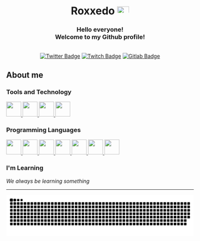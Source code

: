 <h1 align="center"> Roxxedo <img src="https://www.gov.br/planalto/pt-br/conheca-a-presidencia/acervo/simbolos-nacionais/bandeira/bandeiragrande.jpg" width=32 height=22> </h1> 
<h3 align="center"> Hello everyone! <br> Welcome to my Github profile! </h3>

<br>

<div align="center">
  <a href="https://twitter.com/r0xxedo"><img src="https://img.shields.io/badge/Twitter-blue?style=for-the-badge&logo=twitter&logoColor=white" alt="Twitter Badge"/></a>
  <a href="https://twitch.tv/roxxedo"><img src="https://img.shields.io/badge/Twitch-9146FF?style=for-the-badge&logo=twitch&logoColor=white" alt="Twitch Badge"></a>
  <a href="https://gitlab.com/Roxedo"><img src="https://img.shields.io/badge/GitLab-E24329?style=for-the-badge&logo=gitlab&logoColor=white" alt="Gitlab Badge"></a>
</div>

## About me

### Tools and Technology
<div>
  <a href="https://git-scm.com/">
    <img width=40 height=40 src="https://cdn.jsdelivr.net/gh/devicons/devicon/icons/git/git-original.svg" />
  </a>
  <a href="https://kernel.org/">
    <img width=40 height=40 src="https://cdn.jsdelivr.net/gh/devicons/devicon/icons/linux/linux-original.svg" />
  </a>
  <a href="https://www.microsoft.com/windows/">
    <img width=40 height=40 src="https://cdn.jsdelivr.net/gh/devicons/devicon/icons/windows8/windows8-original.svg" />
  </a>
  <a href="https://www.apple.com/">
    <img width=40 height=40 src="https://cdn.jsdelivr.net/gh/devicons/devicon/icons/apple/apple-original.svg" />
  </a>
</div>

### Programming Languages
<div>
  <a href="https://developer.mozilla.org/en-US/docs/Glossary/HTML5">
    <img width=40 height=40 src="https://cdn.jsdelivr.net/gh/devicons/devicon/icons/html5/html5-original.svg" />
  </a>
  <a href="https://developer.mozilla.org/en-US/docs/Glossary/CSS">
    <img width=40 height=40 src="https://cdn.jsdelivr.net/gh/devicons/devicon/icons/css3/css3-original.svg" />
  </a>
  <a href="https://developer.mozilla.org/en-US/docs/Glossary/Javascript">
    <img width=40 height=40 src="https://cdn.jsdelivr.net/gh/devicons/devicon/icons/javascript/javascript-original.svg" />
  </a>
  <a href="https://www.typescriptlang.org/">
    <img width=40 height=40 src="https://cdn.jsdelivr.net/gh/devicons/devicon/icons/typescript/typescript-original.svg" />
  </a>
  
  <a href="https://adoptium.net/en-GB/">
    <img width=40 height=40 src="https://cdn.jsdelivr.net/gh/devicons/devicon/icons/java/java-original.svg" />
  </a>
  <a href="https://kotlinlang.org/">
    <img width=40 height=40 src="https://cdn.jsdelivr.net/gh/devicons/devicon/icons/kotlin/kotlin-original.svg" />
  </a>
  
  <a href="https://www.rust-lang.org/">
    <img width=40 height=40 src="https://raw.githubusercontent.com/rust-lang/rust-artwork/master/logo/rust-logo-256x256.png" />
  </a>
</div>

### I'm Learning
<i>We always be learning something</i>

---

<picture>
  <source media="(prefers-color-scheme: dark)" srcset="https://raw.githubusercontent.com/Roxxedo/Roxxedo/output/github-contribution-grid-snake-dark.svg" />
  <source media="(prefers-color-scheme: light)" srcset="https://raw.githubusercontent.com/Roxxedo/Roxxedo/output/github-contribution-grid-snake.svg" />
  <img alt="github-snake" src="https://raw.githubusercontent.com/Roxxedo/Roxxedo/output/github-contribution-grid-snake.svg" />
</picture>
